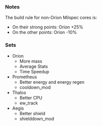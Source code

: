 ### Notes

The build rule for non-Orion Milspec cores is:
 - On their strong points: Orion +25%
 - On the other points: Orion -10%


### Sets

* Orion
  * More mass
  * Average Stats
  * Time Speedup
* Prometheus
  * Better energy and energy regen
  * cooldown_mod
* Thalos
  * Better CPU
  * ew_track
* Aegis
  * Better shield
  * shielddown_mod
